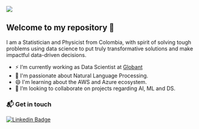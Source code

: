 ![](https://komarev.com/ghpvc/?username=anmarphy&color=blueviolet)

## Welcome to my repository 👋
I am a Statistician and Physicist from Colombia, with spirit of solving tough problems using data science to put truly transformative solutions and make impactful data-driven decisions. 

- ⚡ I’m currently working as Data Scientist at [Globant](https://www.globant.com)
- 🌱 I'm passionate about Natural Language Processing.
- 😄 I'm learning about the AWS and Azure ecosystem.
- 👯 I’m looking to collaborate on projects regarding AI, ML and DS.


### 📬 Get in touch
[![Linkedin Badge](https://img.shields.io/badge/-andrietaam-blue?style=flat&logo=Linkedin&logoColor=white&link=https://www.linkedin.com/in/andrietaam/)](https://www.linkedin.com/in/andrietaam)
<!--
**anmarphy/anmarphy** is a ✨ _special_ ✨ repository because its `README.md` (this file) appears on your GitHub profile.

Here are some ideas to get you started:


- 👯 I’m looking to collaborate on ...
- 🤔 I’m looking for help with ...
- 💬 Ask me about ...
- 📫 How to reach me: ...
- 😄 Pronouns: ...
- ⚡ Fun fact: ...
-->
